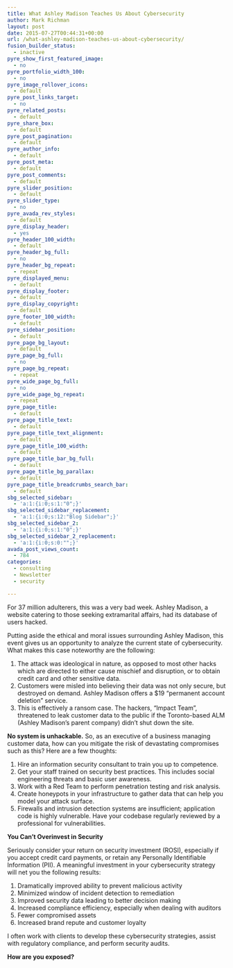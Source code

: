 ```yaml
---
title: What Ashley Madison Teaches Us About Cybersecurity
author: Mark Richman
layout: post
date: 2015-07-27T00:44:31+00:00
url: /what-ashley-madison-teaches-us-about-cybersecurity/
fusion_builder_status:
  - inactive
pyre_show_first_featured_image:
  - no
pyre_portfolio_width_100:
  - no
pyre_image_rollover_icons:
  - default
pyre_post_links_target:
  - no
pyre_related_posts:
  - default
pyre_share_box:
  - default
pyre_post_pagination:
  - default
pyre_author_info:
  - default
pyre_post_meta:
  - default
pyre_post_comments:
  - default
pyre_slider_position:
  - default
pyre_slider_type:
  - no
pyre_avada_rev_styles:
  - default
pyre_display_header:
  - yes
pyre_header_100_width:
  - default
pyre_header_bg_full:
  - no
pyre_header_bg_repeat:
  - repeat
pyre_displayed_menu:
  - default
pyre_display_footer:
  - default
pyre_display_copyright:
  - default
pyre_footer_100_width:
  - default
pyre_sidebar_position:
  - default
pyre_page_bg_layout:
  - default
pyre_page_bg_full:
  - no
pyre_page_bg_repeat:
  - repeat
pyre_wide_page_bg_full:
  - no
pyre_wide_page_bg_repeat:
  - repeat
pyre_page_title:
  - default
pyre_page_title_text:
  - default
pyre_page_title_text_alignment:
  - default
pyre_page_title_100_width:
  - default
pyre_page_title_bar_bg_full:
  - default
pyre_page_title_bg_parallax:
  - default
pyre_page_title_breadcrumbs_search_bar:
  - default
sbg_selected_sidebar:
  - 'a:1:{i:0;s:1:"0";}'
sbg_selected_sidebar_replacement:
  - 'a:1:{i:0;s:12:"Blog Sidebar";}'
sbg_selected_sidebar_2:
  - 'a:1:{i:0;s:1:"0";}'
sbg_selected_sidebar_2_replacement:
  - 'a:1:{i:0;s:0:"";}'
avada_post_views_count:
  - 784
categories:
  - consulting
  - Newsletter
  - security

---
```

For 37 million adulterers, this was a very bad week. Ashley Madison, a website catering to those seeking extramarital affairs, had its database of users hacked.

Putting aside the ethical and moral issues surrounding Ashley Madison, this event gives us an opportunity to analyze the current state of cybersecurity. What makes this case noteworthy are the following:

  1. The attack was ideological in nature, as opposed to most other hacks which are directed to either cause mischief and disruption, or to obtain credit card and other sensitive data.
  2. Customers were misled into believing their data was not only secure, but destroyed on demand. Ashley Madison offers a $19 “permanent account deletion” service.
  3. This is effectively a ransom case. The hackers, “Impact Team”, threatened to leak customer data to the public if the Toronto-based ALM (Ashley Madison’s parent company) didn’t shut down the site.

**No system is unhackable.** So, as an executive of a business managing customer data, how can you mitigate the risk of devastating compromises such as this? Here are a few thoughts:

  1. Hire an information security consultant to train you up to competence.
  2. Get your staff trained on security best practices. This includes social engineering threats and basic user awareness.
  3. Work with a Red Team to perform penetration testing and risk analysis.
  4. Create honeypots in your infrastructure to gather data that can help you model your attack surface.
  5. Firewalls and intrusion detection systems are insufficient; application code is highly vulnerable. Have your codebase regularly reviewed by a professional for vulnerabilities.

**You Can’t Overinvest in Security**

Seriously consider your return on security investment (ROSI), especially if you accept credit card payments, or retain any Personally Identifiable Information (PII). A meaningful investment in your cybersecurity strategy will net you the following results:

  1. Dramatically improved ability to prevent malicious activity
  2. Minimized window of incident detection to remediation
  3. Improved security data leading to better decision making
  4. Increased compliance efficiency, especially when dealing with auditors
  5. Fewer compromised assets
  6. Increased brand repute and customer loyalty

I often work with clients to develop these cybersecurity strategies, assist with regulatory compliance, and perform security audits.

**How are you exposed?**
